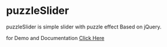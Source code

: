 # puzzleSlider
puzzleSlider is simple slider with puzzle effect Based on jQuery.

for Demo and Documentation [Click Here](https://codepen.io/mahmoudzohdi/full/xwdqpV/)
